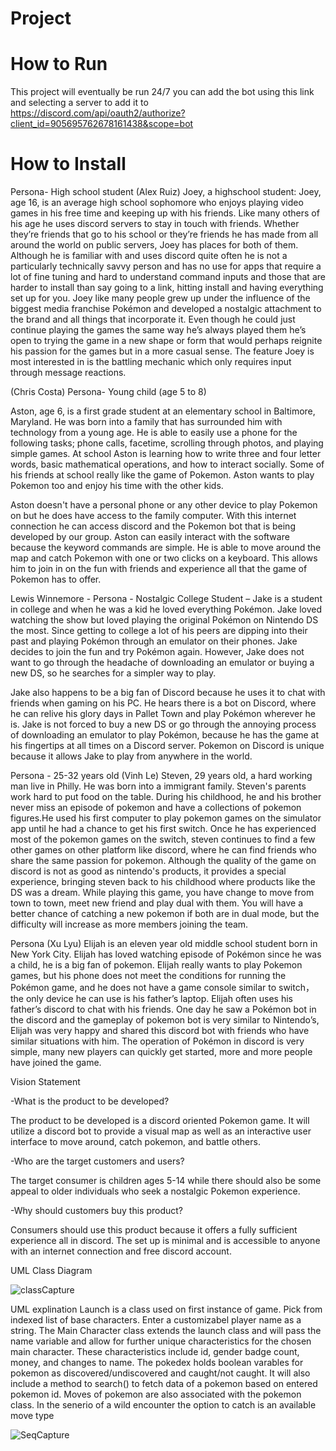 # Project 

# How to Run
This project will eventually be run 24/7 you can add the bot using this link and selecting a server to add it to https://discord.com/api/oauth2/authorize?client_id=905695762678161438&scope=bot 

# How to Install

Persona- High school student (Alex Ruiz)
Joey, a highschool student:
Joey, age 16, is an average high school sophomore who enjoys playing video games in his free time and keeping up with his friends. Like many others of his age he uses discord servers to stay in touch with friends. Whether they’re friends that go to his school or they’re friends he has made from all around the world on public servers, Joey has places for both of them.
Although he is familiar with and uses discord quite often he is not a particularly technically savvy person and has no use for apps that require a lot of fine tuning and hard to understand command inputs and those that are harder to install than say going to a link, hitting install and having everything set up for you.
Joey like many people grew up under the influence of the biggest media franchise Pokémon and developed a nostalgic attachment to the brand and all things that incorporate it. Even though he could just continue playing the games the same way he’s always played them he’s open to trying the game in a new shape or form that would perhaps reignite his passion for the games but in a more casual sense. The feature Joey is most interested in is the battling mechanic which only requires input through message reactions.


(Chris Costa) Persona- Young child (age 5 to 8) 

Aston, age 6, is a first grade student at an elementary school in Baltimore, Maryland.  He was born into a family that has surrounded him with
technology from a young age.  He is able to easily use a phone for the following tasks; phone calls, facetime, scrolling through photos, and 
playing simple games.  At school Aston is learning how to write three and four letter words, basic mathematical operations, and how to interact
socially.  Some of his friends at school really like the game of Pokemon.  Aston wants to play Pokemon too and enjoy his time with the other 
kids.  

Aston doesn't have a personal phone or any other device to play Pokemon on but he does have access to the family computer.  With this internet 
connection he can access discord and the Pokemon bot that is being developed by our group.  Aston can easily interact with the software because
the keyword commands are simple.  He is able to move around the map and catch Pokemon with one or two clicks on a keyboard.  This allows him to
join in on the fun with friends and experience all that the game of Pokemon has to offer.



Lewis Winnemore - Persona - Nostalgic College Student – Jake is a student in college and when he was a kid he loved everything Pokémon. Jake loved watching the show but loved playing the original Pokémon on Nintendo DS the most. Since getting to college a lot of his peers are dipping into their past and playing Pokémon through an emulator on their phones. Jake decides to join the fun and try Pokémon again. However, Jake does not want to go through the headache of downloading an emulator or buying a new DS, so he searches for a simpler way to play.

Jake also happens to be a big fan of Discord because he uses it to chat with friends when gaming on his PC. He hears there is a bot on Discord, where he can relive his glory days in Pallet Town and play Pokémon wherever he is. Jake is not forced to buy a new DS or go through the annoying process of downloading an emulator to play Pokémon, because he has the game at his fingertips at all times on a Discord server. Pokemon on Discord is unique because it allows Jake to play from anywhere in the world.



Persona - 25-32 years old (Vinh Le)
Steven, 29 years old, a hard working man live in Philly. He was born into a immigrant family. Steven's parents work hard to put food on the table. During his childhood, he and his brother never miss an episode of pokemon and have a collections of pokemon figures.He used his first computer to play pokemon games on the simulator app until he had a chance to get his first switch. 
Once he has experienced most of the pokemon games on the switch, steven continues to find a few other games on other platform  like discord, where he can find friends who share the same passion for pokemon. Although the quality of the game on discord is not as good as nintendo's products, it provides a special experience, bringing steven back to his childhood where products like the DS was a dream.
While playing this game, you have change to move from town to town, meet new friend and play dual with them. You will have a better chance of catching a new pokemon if both are in dual mode, but the difficulty will increase as more members joining the team.

Persona (Xu Lyu)
Elijah is an eleven year old middle school student born in New York City. Elijah has loved watching episode of Pokémon since he was a child, he is a big fan of pokemon. Elijah really wants to play Pokemon games, but his phone does not meet the conditions for running the Pokémon game, and he does not have a game console similar to switch， the only device he can use is his father’s laptop.
Elijah often uses his father’s discord to chat with his friends. One day he saw a Pokémon bot in the discord and the gameplay of pokemon bot is very similar to Nintendo’s, Elijah was very happy and shared this discord bot with friends who have similar situations with him. The operation of Pokémon in discord is very simple, many new players can quickly get started, more and more people have joined the game.


Vision Statement 

-What is the product to be developed?

The product to be developed is a discord oriented Pokemon game.  It will utilize a discord bot to provide a visual map as well as an interactive
user interface to move around, catch pokemon, and battle others.

-Who are the target customers and users?

The target consumer is children ages 5-14 while there should also be some appeal to older individuals who seek a nostalgic Pokemon experience.  

-Why should customers buy this product?

Consumers should use this product because it offers a fully sufficient experience all in discord.  The set up is minimal and is accessible to 
anyone with an internet connection and free discord account.



UML Class Diagram 

![classCapture](https://user-images.githubusercontent.com/70285457/142569665-0addc34f-bcc3-4974-abe2-ff19a583b148.PNG)


UML explination
Launch is a class used on first instance of game.  Pick from indexed list of base characters.  Enter a customizabel player name as a string.  The Main Character class extends
the launch class and will pass the name variable and allow for further unique characteristics for the chosen main character.  These characteristics include id, gender
badge count, money, and changes to name.  The pokedex holds boolean varables for pokemon as discovered/undiscovered and caught/not caught.  It will also include a method to 
search() to fetch data of a pokemon based on entered pokemon id.  Moves of pokemon are also associated with the pokemon class.  In the senerio of a wild encounter the option
to catch is an available move type

![SeqCapture](https://user-images.githubusercontent.com/70285457/142569692-11ac7dc8-4099-4927-8933-7c4b7e57e153.PNG)

